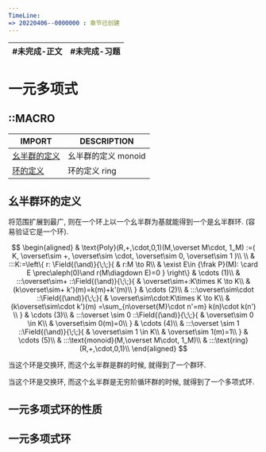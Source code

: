 ```yaml
---
TimeLine: 
=> 20220406--0000000 : 章节已创建
---
```

| #未完成-正文 | #未完成-习题 |
| ------------ | ------------ |

# 一元多项式

## ::MACRO

| IMPORT                                               | DESCRIPTION                  |
| ---------------------------------------------------- | ---------------------------- |
| [幺半群的定义](代数-群-半群和幺半群的定义.md#幺半群的定义) | 幺半群的定义 $\text{monoid}$ |
| [环的定义](代数-环-环的定义.md#环的定义)             | 环的定义 $\text{ring}$       |


## 幺半群环的定义

将范围扩展到最广, 则在一个环上以一个幺半群为基就能得到一个是幺半群环. (容易验证它是一个环). 

$$
\begin{aligned}
& \text{Poly}(R,+,\cdot,0,1)(M,\overset M\cdot, 1_M)
    :=(
        K,
        \overset\sim +,
        \overset\sim \cdot,
        \overset\sim 0,
        \overset\sim 1
    )\\
    \\
    & :::K:=\left\{
        r: 
        \Field{(\and)}{\;\;}{
            & r:M \to R\\
            & \exist E\in {\frak P}(M): 
                \card E \prec\aleph(0)\and r(M\diagdown E)=0
        }
    \right\} & \cdots (1)\\
    & :::\overset\sim+
    ::\Field{(\and)}{\;\;}{
        & \overset\sim+:K\times K \to K\\
        & (k\overset\sim+ k')(m)=k(m)+k'(m)\\
    } & \cdots (2)\\
    & :::\overset\sim\cdot
    ::\Field{(\and)}{\;\;}{
        & \overset\sim\cdot:K\times K \to K\\
        & (k\overset\sim\cdot k')(m)
            =\sum_{n\overset{M}\cdot n'=m} k(n)\cdot k(n') \\
    } & \cdots (3)\\
    & :::\overset \sim 0
    ::\Field{(\and)}{\;\;}{
        & \overset\sim 0 \in K\\
        & \overset\sim 0(m)=0\\
    } & \cdots (4)\\
    & :::\overset \sim 1
    ::\Field{(\and)}{\;\;}{
        & \overset\sim 1 \in K\\
        & \overset\sim 1(m)=1\\
    } & \cdots (5)\\
    & :::\text{monoid}(M,\overset M\cdot, 1_M)\\
    & :::\text{ring}(R,+,\cdot,0,1)\\
\end{aligned}
$$

当这个环是交换环, 而这个幺半群是群的时候, 就得到了一个群环. 

当这个环是交换环, 而这个幺半群是无穷阶循环群的时候, 就得到了一个多项式环. 

## 一元多项式环的性质



## 一元多项式环